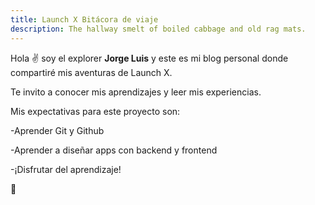 ```yaml
---
title: Launch X Bitácora de viaje
description: The hallway smelt of boiled cabbage and old rag mats.
---
```


Hola ✌️  soy el explorer **Jorge Luis** y este es mi blog personal donde compartiré mis aventuras de Launch X.

Te invito a conocer mis aprendizajes y leer mis experiencias.

Mis expectativas para este proyecto son:

-Aprender Git y Github

-Aprender a diseñar apps con backend y frontend

-¡Disfrutar del aprendizaje!

🚀
